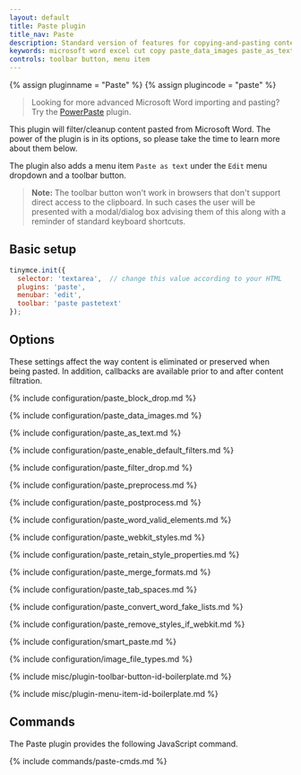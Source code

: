 ```yaml
---
layout: default
title: Paste plugin
title_nav: Paste
description: Standard version of features for copying-and-pasting content from Microsoft Word.
keywords: microsoft word excel cut copy paste_data_images paste_as_text paste_enable_default_filters paste_filter_drop paste_preprocess paste_postprocess paste_word_valid_elements paste_webkit_styles paste_retain_style_properties paste_merge_formats paste_convert_word_fake_lists paste_remove_styles_if_webkit
controls: toolbar button, menu item
---
```


{% assign pluginname = "Paste" %}
{% assign plugincode = "paste" %}

> Looking for more advanced Microsoft Word importing and pasting? Try the [PowerPaste]({{site.baseurl}}/plugins-ref/premium/powerpaste/) plugin.

This plugin will filter/cleanup content pasted from Microsoft Word. The power of the plugin is in its options, so please take the time to learn more about them below.

The plugin also adds a menu item `Paste as text` under the `Edit` menu dropdown and a toolbar button.

> **Note:** The toolbar button won't work in browsers that don't support direct access to the clipboard. In such cases the user will be presented with a modal/dialog box advising them of this along with a reminder of standard keyboard shortcuts.

## Basic setup

```js
tinymce.init({
  selector: 'textarea',  // change this value according to your HTML
  plugins: 'paste',
  menubar: 'edit',
  toolbar: 'paste pastetext'
});
```

## Options

These settings affect the way content is eliminated or preserved when being pasted. In addition, callbacks are available prior to and after content filtration.

{% include configuration/paste_block_drop.md %}

{% include configuration/paste_data_images.md %}

{% include configuration/paste_as_text.md %}

{% include configuration/paste_enable_default_filters.md %}

{% include configuration/paste_filter_drop.md %}

{% include configuration/paste_preprocess.md %}

{% include configuration/paste_postprocess.md %}

{% include configuration/paste_word_valid_elements.md %}

{% include configuration/paste_webkit_styles.md %}

{% include configuration/paste_retain_style_properties.md %}

{% include configuration/paste_merge_formats.md %}

{% include configuration/paste_tab_spaces.md %}

{% include configuration/paste_convert_word_fake_lists.md %}

{% include configuration/paste_remove_styles_if_webkit.md %}

{% include configuration/smart_paste.md %}

{% include configuration/image_file_types.md %}

{% include misc/plugin-toolbar-button-id-boilerplate.md %}

{% include misc/plugin-menu-item-id-boilerplate.md %}

## Commands

The Paste plugin provides the following JavaScript command.

{% include commands/paste-cmds.md %}
